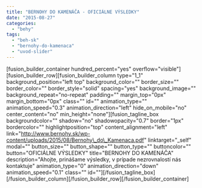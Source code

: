 ```yaml
---
title: "BERNOHY DO KAMENÁČA - OFICIÁLNE VÝSLEDKY"
date: "2015-08-27"
categories: 
  - "behy"
tags: 
  - "beh-sk"
  - "bernohy-do-kamenaca"
  - "uvod-slider"
---
```


\[fusion\_builder\_container hundred\_percent="yes" overflow="visible"\]\[fusion\_builder\_row\]\[fusion\_builder\_column type="1\_1" background\_position="left top" background\_color="" border\_size="" border\_color="" border\_style="solid" spacing="yes" background\_image="" background\_repeat="no-repeat" padding="" margin\_top="0px" margin\_bottom="0px" class="" id="" animation\_type="" animation\_speed="0.3" animation\_direction="left" hide\_on\_mobile="no" center\_content="no" min\_height="none"\]\[fusion\_tagline\_box backgroundcolor="" shadow="no" shadowopacity="0.7" border="1px" bordercolor="" highlightposition="top" content\_alignment="left" link="http://www.bernohy.sk/wp-content/uploads/2015/08/Bernohy\_do\_Kamenaca.pdf" linktarget="\_self" modal="" button\_size="" button\_shape="" button\_type="" buttoncolor="" button="OFICIÁLNE VÝSLEDKY" title="BERNOHY DO KAMENÁČA" description="Ahojte, prinášame výsledky, v prípade nezrovnalostí nás kontaktuje" animation\_type="0" animation\_direction="down" animation\_speed="0.1" class="" id=""\]\[/fusion\_tagline\_box\]\[/fusion\_builder\_column\]\[/fusion\_builder\_row\]\[/fusion\_builder\_container\]
